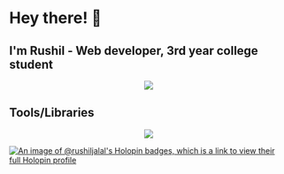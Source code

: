 # Hey there! 👋 <br> 
## <strong>I'm Rushil</strong> - Web developer, 3rd year college student
<p align="center">
    <img src="https://go-skill-icons.vercel.app/api/icons?i=html,css,js,typescript,react,reactnative,firebase,c,cs,oracle,java,linux,bash" />
</p>
    <h2>Tools/Libraries</h2>
    <p align="center">
      <img src="https://go-skill-icons.vercel.app/api/icons?i=nextjs,postman,zustand,redux,authjs,chartjs,npm,bun,vite,vercel,git" />
    </p>
  </a>
</p>

[![An image of @rushiljalal's Holopin badges, which is a link to view their full Holopin profile](https://holopin.me/rushiljalal)](https://holopin.io/@rushiljalal)
<!---
RushilJalal/RushilJalal is a ✨ special ✨ repository because its `README.md` (this file) appears on your GitHub profile.
You can click the Preview link to take a look at your changes.
--->
